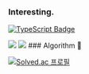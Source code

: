 ### Interesting.
<a target="_blank" rel="noopener noreferrer" href="https://camo.githubusercontent.com/2eec2f0134a53049e04fe333343b0607e8d4ef828cf79cd93732aaeb7eb9debe/68747470733a2f2f696d672e736869656c64732e696f2f62616467652f4a6176615363726970742d4641373334333f7374796c653d666c61742d737175617265266c6f676f3d4a617661536372697074266c6f676f436f6c6f723d7768697465"><img src="https://camo.githubusercontent.com/2eec2f0134a53049e04fe333343b0607e8d4ef828cf79cd93732aaeb7eb9debe/68747470733a2f2f696d672e736869656c64732e696f2f62616467652f4a6176615363726970742d4641373334333f7374796c653d666c61742d737175617265266c6f676f3d4a617661536372697074266c6f676f436f6c6f723d7768697465" alt="TypeScript Badge" data-canonical-src="https://img.shields.io/badge/JavaScript-FA7343?style=flat-square&amp;logo=JavaScript&amp;logoColor=white" style="max-width: 100%;"></a>

 <img src="https://img.shields.io/badge/C++-00599C?style=flat-square&logo=C%2B%2B&logoColor=white"/>
 <img src="https://img.shields.io/badge/Unity-000000?style=flat-square&logo=Unity&logoColor=white"/>
### Algorithm 👋

[![Solved.ac
프로필](http://mazassumnida.wtf/api/v2/generate_badge?boj=wkdrnjs913)](https://solved.ac/tlsakch510)
<!--
**JuJangGwon/JuJangGwon** is a ✨ _special_ ✨ repository because its `README.md` (this file) appears on your GitHub profile.

Here are some ideas to get you started:

- 🔭 I’m currently working on ...
- 🌱 I’m currently learning ...
- 👯 I’m looking to collaborate on ...
- 🤔 I’m looking for help with ...
- 💬 Ask me about ...
- 📫 How to reach me: ...
- 😄 Pronouns: ...
- ⚡ Fun fact: ...
-->
